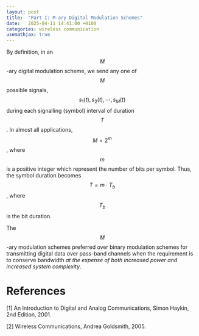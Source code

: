 ```yaml
---
layout: post
title:  "Part I: M-ary Digital Modulation Schemes"
date:   2025-04-11 14:41:00 +0100
categories: wireless communication
usemathjax: true
---
```

By definition, in an $$M$$-ary digital modulation scheme, we send any one of $$M$$ possible signals, $$s_1(t),s_2(t),\cdots,s_M(t)$$ during each signalling (symbol) interval of duration $$T$$. In almost all applications, $$M = 2^m$$, where $$m$$ is a positive integer which represent the number of bits per symbol. Thus, the symbol duration becomes $$ T = m\cdot T_b $$, where $$T_b$$ is the bit duration.

The $$M$$-ary modulation schemes preferred over binary modulation schemes for transmitting digital data  over pass-band channels when the requirement is to conserve bandwidth *at the expense of both increased power and increased system complexity*.

# References
[1] An Introduction to Digital and Analog Communications, Simon Haykin, 2nd Edition, 2001.

[2] Wireless Communications, Andrea Goldsmith, 2005.
